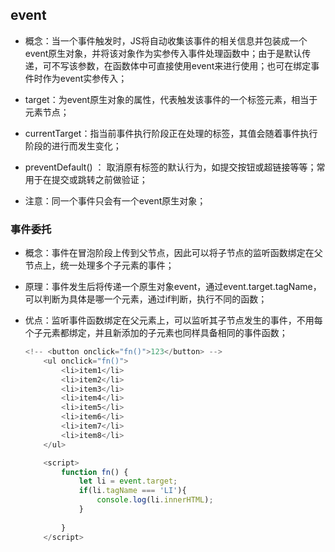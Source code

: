 ## event

- 概念：当一个事件触发时，JS将自动收集该事件的相关信息并包装成一个event原生对象，并将该对象作为实参传入事件处理函数中；由于是默认传递，可不写该参数，在函数体中可直接使用event来进行使用；也可在绑定事件时作为event实参传入；

- target：为event原生对象的属性，代表触发该事件的一个标签元素，相当于元素节点；
- currentTarget：指当前事件执行阶段正在处理的标签，其值会随着事件执行阶段的进行而发生变化；
- preventDefault() ： 取消原有标签的默认行为，如提交按钮或超链接等等；常用于在提交或跳转之前做验证；
- 注意：同一个事件只会有一个event原生对象；



### 事件委托

- 概念：事件在冒泡阶段上传到父节点，因此可以将子节点的监听函数绑定在父节点上，统一处理多个子元素的事件；

- 原理：事件发生后将传递一个原生对象event，通过event.target.tagName，可以判断为具体是哪一个元素，通过if判断，执行不同的函数；

- 优点：监听事件函数绑定在父元素上，可以监听其子节点发生的事件，不用每个子元素都绑定，并且新添加的子元素也同样具备相同的事件函数；

  ```javascript
  <!-- <button onclick="fn()">123</button> -->
      <ul onclick="fn()">
          <li>item1</li>
          <li>item2</li>
          <li>item3</li>
          <li>item4</li>
          <li>item5</li>
          <li>item6</li>
          <li>item7</li>
          <li>item8</li>
      </ul>
  
      <script>
          function fn() {
              let li = event.target;
              if(li.tagName === 'LI'){
                  console.log(li.innerHTML);
              }
              
          }
      </script>
  ```













































